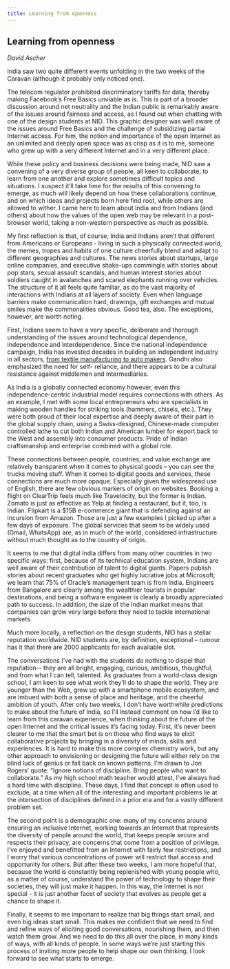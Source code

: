 ```yaml
---
title: Learning from openness
---
```


## Learning from openness
_David Ascher_

India saw two quite different events unfolding in the two weeks of the Caravan (although it probably only noticed one).

The telecom regulator prohibited discriminatory tariffs for data, thereby making Facebook’s Free Basics unviable as is.  This is part of a broader discussion around net neutrality and the Indian public is remarkably aware of the issues around fairness and access, as I found out when chatting with  one of the design students at NID.  This graphic designer was well aware of the issues around Free Basics and the challenge of subsidizing partial Internet access.  For him, the notion and importance
of the open Internet as an unlimited and deeply open space was as crisp as it is to me, someone who grew up with a very different Internet and in a very different place.

While these policy and business decisions were being made, NID saw a convening of a very diverse group of people, all keen to collaborate, to learn from one another and explore sometimes difficult topics and situations.  I suspect it’ll take time for the results of this convening to emerge, as much will likely depend on how these collaborations continue, and on which ideas and projects born here find root, while others are allowed to wither.  I came here to learn about India and from Indians (and others) about how the values of the open web may be relevant in a post-browser world, taking a non-western perspective as much as possible.

My first reflection is that, of course, India and Indians aren’t that different from Americans or Europeans - living in such a physically connected world, the memes, tropes and habits of one  culture cheerfully blend and adapt to different geographies and cultures. The news stories about startups, large online companies, and executive shake-ups commingle with stories about pop stars, sexual assault scandals, and human interest stories about soldiers caught in avalanches and scared elephants running over vehicles. The structure of it all feels quite familiar, as do the vast majority of interactions with Indians at all layers of society.  Even when language barriers make communication hard, drawings, gift exchanges and mutual smiles make the commonalities obvious.  Good tea, also. The exceptions, however, are worth noting.

First, Indians seem to have a very specific, deliberate and thorough understanding of the issues around technological dependence, independence and interdependence. Since the national independence campaign, India has invested decades in building an independent industry in all sectors, [from textile manufacturing to auto makers](en.wikipedia.org/wiki/Hindustan_Ambassador). Gandhi also emphasized the need for self- reliance, and there appears to be a cultural resistance against middlemen and intermediaries.

As India is a globally connected economy however, even this independence-centric industrial model requires connections with others. As an example, I met with some local entrepreneurs who are specialists in making wooden handles for striking tools (hammers, chisels, etc.).  They were both proud of their local expertise and deeply aware of their part in the global supply chain, using a Swiss-designed, Chinese-made computer controlled lathe to cut both Indian and American lumber for export back to the West and assembly into consumer products.  Pride of Indian craftsmanship and enterprise combined with a global role.

These connections between people, countries, and value exchange are relatively transparent when it comes to physical goods – you can  see the trucks moving stuff. When it comes to digital goods and services, these connections are much more opaque. Especially given the
widespread use of English, there are few obvious markers of origin on websites. Booking a flight on ClearTrip feels much like Travelocity, but the former is Indian.  Zomato is just as effective as Yelp at finding a restaurant, but it, too, is Indian. Flipkart is a $15B e-commerce giant that is defending against an incursion from Amazon. Those are just a few examples I picked up after a few days of exposure. The global services that seem to be widely used (Gmail, WhatsApp) are, as in much of the world, considered infrastructure without much thought as to the country of origin.

It seems to me that digital India differs from many  other countries in two specific ways: first, because of its
technical education system, Indians are well aware of their contribution of talent to digital giants. Papers publish stories about recent graduates who get highly lucrative jobs at Microsoft; we learn that 75% of Oracle’s management team is from India. Engineers from Bangalore are clearly among the wealthier tourists in popular destinations, and being a software engineer is clearly a broadly appreciated path to success. In addition, the size of the Indian market means  that companies can grow very large before they need to tackle international markets.

Much more locally, a reflection on the design students, NID has a stellar reputation worldwide. NID students are, by definition, exceptional – rumour has it that there are 2000 applicants for each available slot.

The conversations I’ve had with the students do nothing to dispel that reputation-- they are all bright, engaging, curious, ambitious, thoughtful, and from what I can tell, talented.
As graduates from a world-class design school, I am keen to see what work they’ll do to shape the world. They are younger than the Web, grew up with a smartphone mobile ecosystem, and are imbued with both a sense of place and heritage, and the cheerful ambition of youth.
After only two weeks, I don’t have worthwhile predictions to make about the future of India, so I’ll instead comment on how I’d like to learn from this caravan experience, when thinking about the future of the open Internet and the critical issues it’s facing today.
First, it’s never been clearer to me that the smart bet is on those who find ways to elicit collaborative projects by bringing in a diversity of minds, skills and experiences. It is hard to make this more complex chemistry work, but any other approach to envisioning or designing the future will either rely on the blind luck of genius or fall back on known patterns. I’m drawn to Jon Rogers’ quote: “Ignore notions  of discipline. Bring people who want to collaborate.” As my high school math teacher would attest, I’ve always had a hard time with discipline.  These days, I find that concept is often used to exclude, at  a time when all of the interesting and important problems lie at the intersection of disciplines defined in a prior era and for a vastly different problem set.

The second point is a demographic one: many of my concerns around ensuring an inclusive Internet, working towards an Internet that represents the diversity of people around the world, that keeps people secure and respects their privacy, are concerns that come from a position of privilege. I’ve enjoyed and benefitted from an Internet with fairly few restrictions, and I worry that various concentrations of power will restrict that access and opportunity for others.  But after these two weeks, I am more hopeful that, because the world is constantly being replenished with young people who, as a matter of course, understand the power of technology to shape their societies, they will just make it happen. In this way, the Internet is not special - it is just another facet of society that evolves as people get a chance to shape it.

Finally, it seems to me important to realize that big things start small, and even big ideas start small.  This makes me confident that we need to find and refine ways of eliciting good conversations, nourishing them, and then watch them grow. And we need to do this all over the place, in many kinds of ways, with all kinds of people. In some ways we’re just starting this process of inviting more people to help shape our own thinking.  I look forward to see what starts to emerge.